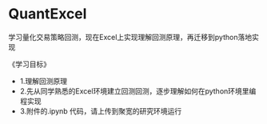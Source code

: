 # QuantExcel

学习量化交易策略回测，现在Excel上实现理解回测原理，再迁移到python落地实现

《学习目标》
- 1.理解回测原理
- 2.先从同学熟悉的Excel环境建立回测回测，逐步理解如何在python环境里编程实现
- 3.附件的.ipynb 代码，请上传到聚宽的研究环境运行
